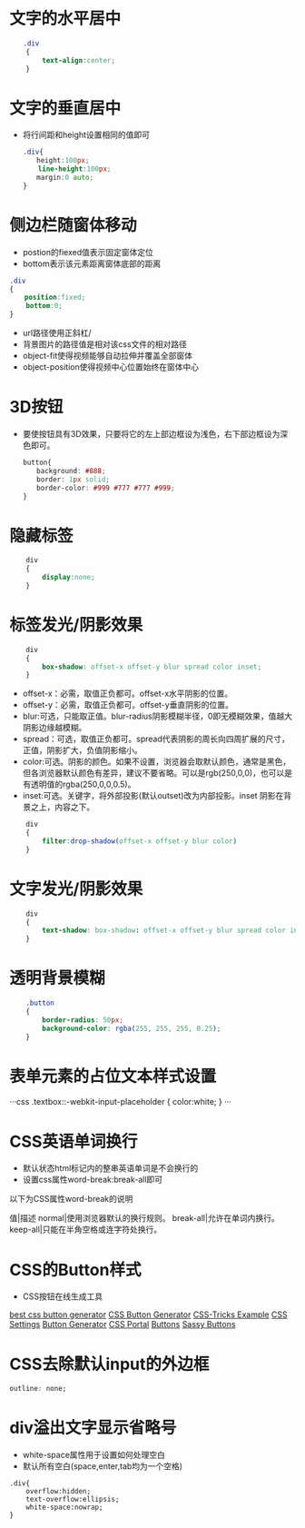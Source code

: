 # 文字的水平居中

```css
　　.div
    {
        text-align:center;
    }
```

# 文字的垂直居中

* 将行间距和height设置相同的值即可

```css
　　.div{
　　　　height:100px;
       line-height:100px;
　　　　margin:0 auto;
　　}
```

# 侧边栏随窗体移动

* postion的fiexed值表示固定窗体定位
* bottom表示该元素距离窗体底部的距离

```css
.div
{
　  position:fixed;
    bottom:0;
}
```



* url路径使用正斜杠/
* 背景图片的路径值是相对该css文件的相对路径
* object-fit使得视频能够自动拉伸并覆盖全部窗体
* object-position使得视频中心位置始终在窗体中心

# 3D按钮

* 要使按钮具有3D效果，只要将它的左上部边框设为浅色，右下部边框设为深色即可。

```css
　　button{
　　　　background: #888;
　　　　border: 1px solid;
　　　　border-color: #999 #777 #777 #999;
　　}
```

# 隐藏标签

```css
    div
    {
        display:none;
    }
```

# 标签发光/阴影效果

```css
    div
    {
        box-shadow: offset-x offset-y blur spread color inset;
    }
```

* offset-x：必需，取值正负都可。offset-x水平阴影的位置。
* offset-y：必需，取值正负都可。offset-y垂直阴影的位置。
* blur:可选，只能取正值。blur-radius阴影模糊半径，0即无模糊效果，值越大阴影边缘越模糊。
* spread：可选，取值正负都可。spread代表阴影的周长向四周扩展的尺寸，正值，阴影扩大，负值阴影缩小。
* color:可选。阴影的颜色。如果不设置，浏览器会取默认颜色，通常是黑色，但各浏览器默认颜色有差异，建议不要省略。可以是rgb(250,0,0)，也可以是有透明值的rgba(250,0,0,0.5)。
* inset:可选。关键字，将外部投影(默认outset)改为内部投影。inset 阴影在背景之上，内容之下。

```css
    div
    {
        filter:drop-shadow(offset-x offset-y blur color)
    }
```

# 文字发光/阴影效果

```css
    div
    {
        text-shadow: box-shadow: offset-x offset-y blur spread color inset;
    }
```

# 透明背景模糊

```css
    .button
    {
        border-radius: 50px;
        background-color: rgba(255, 255, 255, 0.25);
    }
```

# 表单元素的占位文本样式设置

···css
    .textbox::-webkit-input-placeholder
    {
        color:white;
    }
···

# CSS英语单词换行

* 默认状态html标记内的整串英语单词是不会换行的
* 设置css属性word-break:break-all即可

以下为CSS属性word-break的说明

值|描述
normal|使用浏览器默认的换行规则。
break-all|允许在单词内换行。
keep-all|只能在半角空格或连字符处换行。

# CSS的Button样式

* CSS按钮在线生成工具

[best css button generator](https://www.bestcssbuttongenerator.com/)
[CSS Button Generator](https://css3buttongenerator.com/)
[CSS-Tricks Example](https://css-tricks.com/examples/ButtonMaker/)
[CSS Settings](http://www.cssdrive.com/css3button/)
[Button Generator](https://www.cssbuttongenerator.com/)
[CSS Portal](https://www.cssportal.com/css3-button-generator/)
[Buttons](https://unicorn-ui.com/buttons/builder/)
[Sassy Buttons](http://jaredhardy.com/sassy-buttons/)


# CSS去除默认input的外边框

```css
outline: none;
```

# div溢出文字显示省略号

* white-space属性用于设置如何处理空白
* 默认所有空白(space,enter,tab均为一个空格)

```
.div{
    overflow:hidden;
    text-overflow:ellipsis;
    white-space:nowrap;
}
```